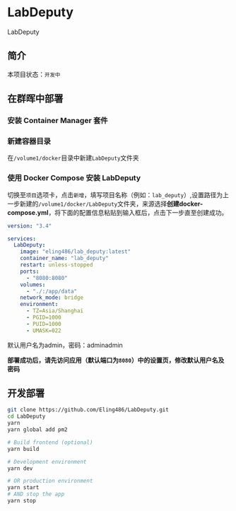 # LabDeputy

LabDeputy

## 简介

本项目状态：`开发中`

## 在群晖中部署

### 安装 Container Manager 套件

### 新建容器目录
在`/volume1/docker`目录中新建`LabDeputy`文件夹

### 使用 Docker Compose 安装 LabDeputy

切换至`项目`选项卡，点击`新增`，填写项目名称（例如：`lab_deputy`）,设置路径为上一步新建的`/volume1/docker/LabDeputy`文件夹，来源选择**创建docker-compose.yml**，将下面的配置信息粘贴到输入框后，点击下一步直至创建成功。

``` yaml
version: "3.4"

services:
  LabDeputy:
    image: "eling486/lab_deputy:latest"
    container_name: "lab_deputy"
    restart: unless-stopped
    ports:
      - "8080:8080"
    volumes:
      - "./:/app/data"
    network_mode: bridge
    environment:
      - TZ=Asia/Shanghai
      - PGID=1000
      - PUID=1000
      - UMASK=022
```

默认用户名为admin，密码：adminadmin

**部署成功后，请先访问应用（默认端口为`8080`）中的设置页，修改默认用户名及密码**

## 开发部署

``` bash
git clone https://github.com/Eling486/LabDeputy.git
cd LabDeputy
yarn
yarn global add pm2

# Build frontend (optional)
yarn build

# Development environment
yarn dev

# OR production environment
yarn start
# AND stop the app
yarn stop

```